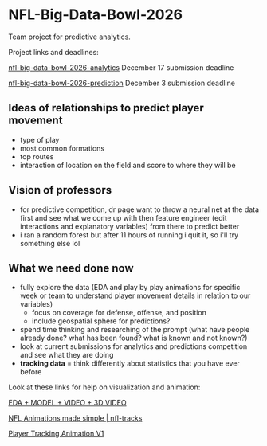 # NFL-Big-Data-Bowl-2026
Team project for predictive analytics. 

Project links and deadlines: 

[nfl-big-data-bowl-2026-analytics](https://www.kaggle.com/competitions/nfl-big-data-bowl-2026-analytics) December 17 submission deadline

[nfl-big-data-bowl-2026-prediction](https://www.kaggle.com/competitions/nfl-big-data-bowl-2026-prediction) December 3 submission deadline

 ## Ideas of relationships to predict player movement
- type of play
- most common formations
- top routes
- interaction of location on the field and score to where they will be

## Vision of professors 
- for predictive competition, dr page want to throw a neural net at the data first and see what we come up with then feature engineer (edit interactions and explanatory variables) from there to predict better
- i ran a random forest but after 11 hours of running i quit it, so i'll try something else lol

## What we need done now
- fully explore the data (EDA and play by play animations for specific week or team to understand player movement details in relation to our variables)
  - focus on coverage for defense, offense, and position
  - include geospatial sphere for predictions?
- spend time thinking and researching of the prompt (what have people already done? what has been found? what is known and not known?)
- look at current submissions for analytics and predictions competition and see what they are doing
- **tracking data** = think differently about statistics that you have ever before

Look at these links for help on visualization and animation: 

[EDA + MODEL + VIDEO + 3D VIDEO](https://www.kaggle.com/code/taylorsamarel/eda-model-video-3d-video) 

[NFL Animations made simple | nfl-tracks](https://www.kaggle.com/code/mohammedshammeer/nfl-animations-made-simple-nfl-tracks)

[ Player Tracking Animation V1](https://www.kaggle.com/code/dedquoc/nfl-bdb-2026-player-tracking-animation-v1)
